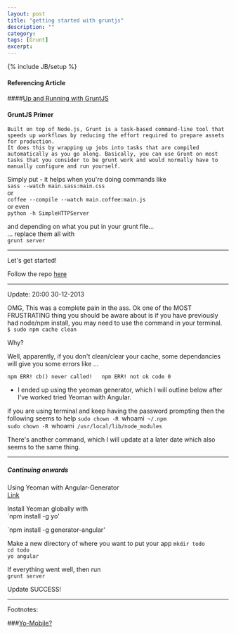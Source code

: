 ```yaml
---
layout: post
title: "getting started with gruntjs"
description: ""
category: 
tags: [Grunt]
excerpt: 
---
```

{% include JB/setup %}

#### Referencing Article

####[Up and Running with GruntJS](http://coding.smashingmagazine.com/2013/10/29/get-up-running-grunt/)  
  


#### GruntJS Primer

    Built on top of Node.js, Grunt is a task-based command-line tool that speeds up workflows by reducing the effort required to prepare assets for production.  
    It does this by wrapping up jobs into tasks that are compiled automatically as you go along. Basically, you can use Grunt on most tasks that you consider to be grunt work and would normally have to manually configure and run yourself.

Simply put - it helps when you're doing commands like  
`sass --watch main.sass:main.css`  
or  
`coffee --compile --watch main.coffee:main.js `  
or even  
`python -h SimpleHTTPServer`  

and depending on what you put in your grunt file...  
... replace them all with  
`grunt server`


---
Let's get started!

Follow the repo [here]()

---

Update: 20:00 30-12-2013

OMG, This was a complete pain in the ass.
Ok one of the MOST FRUSTRATING thing you should be aware about is if you have previously had node/npm install, you may need to use the command in your terminal.  
`$ sudo npm cache clean `  

  Why?

Well, apparently, if you don't clean/clear your cache, some dependancies will give you some errors like ...

`npm ERR! cb() never called!  
npm ERR! not ok code 0`

- I ended up using the yeoman generator, which I will outline below after I've worked tried Yeoman with Angular.  

if you are using terminal and keep having the password prompting then the following seems to help
`sudo chown -R `whoami` ~/.npm`  
`sudo chown -R `whoami` /usr/local/lib/node_modules`

There's another command, which I will update at a later date which also seems to the same thing.

---

##### Continuing onwards

Using Yeoman with Angular-Generator  
[Link](http://www.youtube.com/watch?v=iUQ1fvdO9GY#t=113)  

Install Yeoman globally with  
`npm install -g yo'

`npm install -g generator-angular'

Make a new directory of where you want to put your app
`mkdir todo`  
`cd todo`  
`yo angular`

If everything went well, then run  
`grunt server`

Update SUCCESS!


---

Footnotes:

###[Yo-Mobile?](https://github.com/yeoman/generator-mobile)